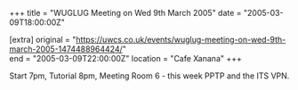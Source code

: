 +++
title = "WUGLUG Meeting on Wed 9th March 2005"
date = "2005-03-09T18:00:00Z"

[extra]
original = "https://uwcs.co.uk/events/wuglug-meeting-on-wed-9th-march-2005-1474488964424/"    
end = "2005-03-09T22:00:00Z"
location = "Cafe Xanana"
+++

Start 7pm, Tutorial 8pm, Meeting Room 6 - this week PPTP and the ITS VPN.

